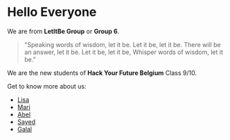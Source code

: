 # Hello Everyone

We are from **LetItBe Group** or **Group 6**.

>"Speaking words of wisdom, let it be.
>Let it be, let it be.
>There will be an answer, let it be.
>Let it be, let it be,
>Whisper words of wisdom, let it be."

We are the new students of **Hack Your Future Belgium** Class 9/10.

Get to know more about us:

- [Lisa](./BioLisa.md)
- [Mari](./BioMari.md)
- [Abel](./BioAbel.md)
- [Sayed](./BioSayed.md)
- [Galal](./BioGalal.md)